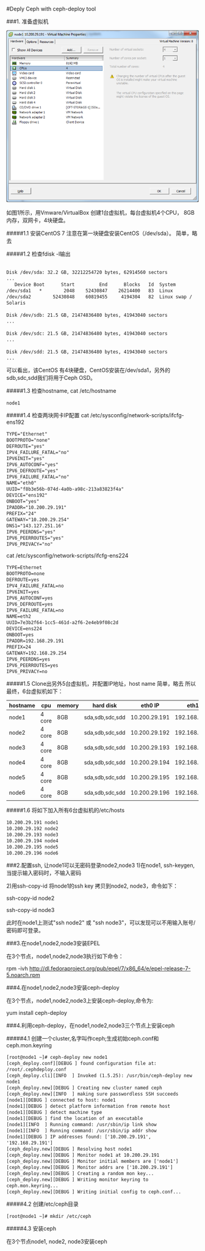 #Deply Ceph with ceph-deploy tool

###1. 准备虚拟机

![图1](https://github.com/lzueclipse/learning/blob/master/ceph/day0001/1.png "图1")

如图1所示，用Vmware/VirtualBox 创建1台虚拟机，每台虚拟机4个CPU， 8GB内存，双网卡，4块硬盘。

#####1.1 安装CentOS 7
注意在第一块硬盘安装CentOS（/dev/sda）。
简单，略去

#####1.2 检查fdisk -l输出
```

Disk /dev/sda: 32.2 GB, 32212254720 bytes, 62914560 sectors
...
   Device Boot      Start         End      Blocks   Id  System
/dev/sda1   *        2048    52430847    26214400   83  Linux
/dev/sda2        52430848    60819455     4194304   82  Linux swap / Solaris

Disk /dev/sdb: 21.5 GB, 21474836480 bytes, 41943040 sectors
...

Disk /dev/sdc: 21.5 GB, 21474836480 bytes, 41943040 sectors
...

Disk /dev/sdd: 21.5 GB, 21474836480 bytes, 41943040 sectors
...
```
可以看出，该CentOS 有4块硬盘，CentOS安装在/dev/sda1，另外的sdb,sdc,sdd我们将用于Ceph OSD。


#####1.3 检查hostname, cat /etc/hostname

```
node1
```

#####1.4 检查两块网卡IP配置
cat /etc/sysconfig/network-scripts/ifcfg-ens192

```
TYPE="Ethernet"
BOOTPROTO="none"
DEFROUTE="yes"
IPV4_FAILURE_FATAL="no"
IPV6INIT="yes"
IPV6_AUTOCONF="yes"
IPV6_DEFROUTE="yes"
IPV6_FAILURE_FATAL="no"
NAME="eth0"
UUID="f8b3e56b-074d-4a0b-a98c-213a83823f4a"
DEVICE="ens192"
ONBOOT="yes"
IPADDR="10.200.29.191"
PREFIX="24"
GATEWAY="10.200.29.254"
DNS1="143.127.251.16"
IPV6_PEERDNS="yes"
IPV6_PEERROUTES="yes"
IPV6_PRIVACY="no"
```

cat /etc/sysconfig/network-scripts/ifcfg-ens224

```
TYPE=Ethernet
BOOTPROTO=none
DEFROUTE=yes
IPV4_FAILURE_FATAL=no
IPV6INIT=yes
IPV6_AUTOCONF=yes
IPV6_DEFROUTE=yes
IPV6_FAILURE_FATAL=no
NAME=eth2
UUID=7e3b2f64-1cc5-461d-a2f6-2e4eb9f08c2d
DEVICE=ens224
ONBOOT=yes
IPADDR=192.168.29.191
PREFIX=24
GATEWAY=192.168.29.254
IPV6_PEERDNS=yes
IPV6_PEERROUTES=yes
IPV6_PRIVACY=no
```

#####1.5 Clone出另外5台虚拟机，并配置IP地址，host name
简单，略去
所以最终，6台虚拟机如下：

| hostname   | cpu     | memory   | hard disk       | eth0 IP        | eth1 IP        |
| ---------- | ------- | -------- | --------------- | -------------- | -------------- |
| node1      | 4 core  | 8GB      | sda,sdb,sdc,sdd | 10.200.29.191  | 192.168.29.191 |
| node2      | 4 core  | 8GB      | sda,sdb,sdc,sdd | 10.200.29.192  | 192.168.29.192 |
| node3      | 4 core  | 8GB      | sda,sdb,sdc,sdd | 10.200.29.193  | 192.168.29.193 |
| node4      | 4 core  | 8GB      | sda,sdb,sdc,sdd | 10.200.29.194  | 192.168.29.194 |
| node5      | 4 core  | 8GB      | sda,sdb,sdc,sdd | 10.200.29.195  | 192.168.29.195 |
| node6      | 4 core  | 8GB      | sda,sdb,sdc,sdd | 10.200.29.196  | 192.168.29.196 |

#####1.6 将如下加入所有6台虚拟机的/etc/hosts

```
10.200.29.191 node1
10.200.29.192 node2
10.200.29.193 node3
10.200.29.194 node4
10.200.29.195 node5
10.200.29.196 node6
```

###2.配置ssh, 让node1可以无密码登录node2,node3
1)在node1, ssh-keygen, 当提示输入密码时，不输入密码

2)用ssh-copy-id 将node1的ssh key 拷贝到node2, node3，命令如下：

ssh-copy-id node2

ssh-copy-id node3

此时在node1上测试"ssh node2" 或 "ssh node3"，可以发现可以不用输入账号/密码即可登录。

###3.在node1,node2,node3安装EPEL

在3个节点，node1,node2,node3执行如下命令：

rpm -ivh http://dl.fedoraproject.org/pub/epel/7/x86_64/e/epel-release-7-5.noarch.rpm

###4.在node1,node2,node3安装ceph-deploy

在3个节点，node1,node2,node3上安装ceph-deploy,命令为:

yum install ceph-deploy


###4.利用ceph-deploy，在node1,node2,node3三个节点上安装ceph

#####4.1 创建一个cluster,名字叫作ceph;生成初始ceph.conf和ceph.mon.keyring

```
[root@node1 ~]# ceph-deploy new node1
[ceph_deploy.conf][DEBUG ] found configuration file at: /root/.cephdeploy.conf
[ceph_deploy.cli][INFO  ] Invoked (1.5.25): /usr/bin/ceph-deploy new node1
[ceph_deploy.new][DEBUG ] Creating new cluster named ceph
[ceph_deploy.new][INFO  ] making sure passwordless SSH succeeds
[node1][DEBUG ] connected to host: node1
[node1][DEBUG ] detect platform information from remote host
[node1][DEBUG ] detect machine type
[node1][DEBUG ] find the location of an executable
[node1][INFO  ] Running command: /usr/sbin/ip link show
[node1][INFO  ] Running command: /usr/sbin/ip addr show
[node1][DEBUG ] IP addresses found: ['10.200.29.191', '192.168.29.191']
[ceph_deploy.new][DEBUG ] Resolving host node1
[ceph_deploy.new][DEBUG ] Monitor node1 at 10.200.29.191
[ceph_deploy.new][DEBUG ] Monitor initial members are ['node1']
[ceph_deploy.new][DEBUG ] Monitor addrs are ['10.200.29.191']
[ceph_deploy.new][DEBUG ] Creating a random mon key...
[ceph_deploy.new][DEBUG ] Writing monitor keyring to ceph.mon.keyring...
[ceph_deploy.new][DEBUG ] Writing initial config to ceph.conf...
```

#####4.2 创建/etc/ceph目录

```
[root@node1 ~]# mkdir /etc/ceph
```

#####4.3 安装ceph

在3个节点node1, node2, node3安装ceph



